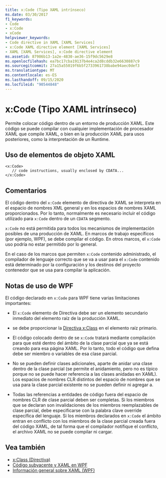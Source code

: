```yaml
---
title: x:Code (Tipo XAML intrínseco)
ms.date: 03/30/2017
f1_keywords:
- Code
- x:Code
- xCode
helpviewer_keywords:
- Code directive in XAML [XAML Services]
- x:Code XAML directive element [XAML Services]
- XAML [XAML Services], x:Code directive element
ms.assetid: 87986b13-1a2e-4830-ae36-15f9dc5629e8
ms.openlocfilehash: ea7bc17cba19137b4e4ca2d8cddb32e6630887c9
ms.sourcegitcommit: 27a15a55019f6b5f2733961738babe94aec0def3
ms.translationtype: MT
ms.contentlocale: es-ES
ms.lasthandoff: 09/15/2020
ms.locfileid: "90544848"
---
```

# <a name="xcode-intrinsic-xaml-type"></a>x:Code (Tipo XAML intrínseco)
Permite colocar código dentro de un entorno de producción XAML. Este código se puede compilar con cualquier implementación de procesador XAML que compile XAML, o bien en la producción XAML para usos posteriores, como la interpretación de un Runtime.

## <a name="xaml-object-element-usage"></a>Uso de elementos de objeto XAML

```xaml
<x:Code>
   // code instructions, usually enclosed by CDATA...
</x:Code>
```

## <a name="remarks"></a>Comentarios

El código dentro del `x:Code` elemento de directiva de XAML se interpreta en el espacio de nombres XML general y en los espacios de nombres XAML proporcionados. Por lo tanto, normalmente es necesario incluir el código utilizado para `x:Code` dentro de un `CDATA` segmento.

`x:Code` no está permitida para todos los mecanismos de implementación posibles de una producción de XAML. En marcos de trabajo específicos (por ejemplo, WPF), se debe compilar el código. En otros marcos, el `x:Code` uso podría no estar permitido por lo general.

En el caso de los marcos que permiten `x:Code` contenido administrado, el compilador de lenguaje correcto que se va a usar para el `x:Code` contenido está determinado por la configuración y los destinos del proyecto contenedor que se usa para compilar la aplicación.

## <a name="wpf-usage-notes"></a>Notas de uso de WPF

El código declarado en `x:Code` para WPF tiene varias limitaciones importantes:

- El `x:Code` elemento de Directiva debe ser un elemento secundario inmediato del elemento raíz de la producción XAML.

- se debe proporcionar la [Directiva x:Class](xclass-directive.md) en el elemento raíz primario.

- El código colocado dentro de se `x:Code` tratará mediante compilación para que esté dentro del ámbito de la clase parcial que ya se está creando para esa página XAML. Por lo tanto, todo el código que defina debe ser miembro o variables de esa clase parcial.

- No se pueden definir clases adicionales, aparte de anidar una clase dentro de la clase parcial (se permite el anidamiento, pero no es típico porque no se puede hacer referencia a las clases anidadas en XAML). Los espacios de nombres CLR distintos del espacio de nombres que se usa para la clase parcial existente no se pueden definir ni agregar a.

- Todas las referencias a entidades de código fuera del espacio de nombres CLR de clase parcial deben ser completas. Si los miembros que se declaran son invalidaciones de los miembros reemplazables de clase parcial, debe especificarse con la palabra clave override específica del lenguaje. Si los miembros declarados en `x:Code` el ámbito entran en conflicto con los miembros de la clase parcial creada fuera del código XAML, de tal forma que el compilador notifique el conflicto, el archivo XAML no se puede compilar ni cargar.

## <a name="see-also"></a>Vea también

- [x:Class (Directiva)](xclass-directive.md)
- [Código subyacente y XAML en WPF](/dotnet/desktop/wpf/advanced/code-behind-and-xaml-in-wpf)
- [Información general sobre XAML (WPF)](../fundamentals/xaml.md)
